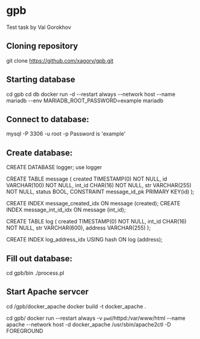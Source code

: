 # gpb
Test task by Val Gorokhov

## Cloning repository
git clone https://github.com/xagorv/gpb.git

## Starting database
cd gpb
cd db
docker run -d --restart always --network host --name mariadb --env MARIADB_ROOT_PASSWORD=example mariadb

## Connect to database:
mysql -P 3306 -u root -p
Password is 'example'

## Create database:

CREATE DATABASE logger;
use logger

CREATE TABLE message (
created TIMESTAMP(0) NOT NULL,
id VARCHAR(100) NOT NULL,
int_id CHAR(16) NOT NULL,
str VARCHAR(255) NOT NULL,
status BOOL,
CONSTRAINT message_id_pk PRIMARY KEY(id)
);

CREATE INDEX message_created_idx ON message (created);
CREATE INDEX message_int_id_idx ON message (int_id);

CREATE TABLE log (
created TIMESTAMP(0) NOT NULL,
int_id CHAR(16) NOT NULL,
str VARCHAR(600),
address VARCHAR(255)
);

CREATE INDEX log_address_idx USING hash ON log (address);

## Fill out database:
cd gpb/bin
./process.pl

## Start Apache servcer
cd /gpb/docker_apache
docker build -t docker_apache .

cd gpb/
docker run  --restart always -v `pwd`/httpd:/var/www/html --name apache --network host -d docker_apache /usr/sbin/apache2ctl -D FOREGROUND


